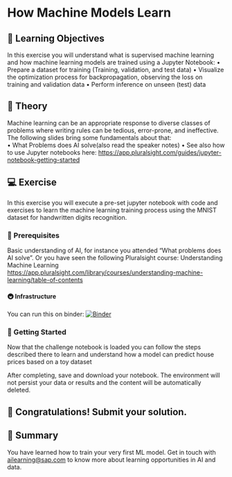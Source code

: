 # How Machine Models Learn

## 🎯 Learning Objectives

In this exercise you will understand what is supervised machine learning and how machine learning models are trained using a Jupyter Notebook:
•	Prepare a dataset for training (Training, validation, and test data)
•	Visualize the optimization process for backpropagation, observing the loss on training and validation data 
•	Perform inference on unseen (test) data

## 🧠 Theory

Machine learning can be an appropriate response to diverse classes of problems where writing rules can be tedious, error-prone, and ineffective. The following slides bring some fundamentals about that:   
•	What Problems does AI solve(also read the speaker notes) 
•	See also how to use Jupyter notebooks here: https://app.pluralsight.com/guides/jupyter-notebook-getting-started


## 💻 Exercise

In this exercise you will execute a pre-set jupyter notebook with code and exercises to learn the machine learning training process using the MNIST dataset for handwritten digits recognition.

### 🧰 Prerequisites

Basic understanding of AI, for instance you attended “What problems does AI solve”. Or you have seen the following Pluralsight course: Understanding Machine Learning https://app.pluralsight.com/library/courses/understanding-machine-learning/table-of-contents 

#### 🚇 Infrastructure

You can run this on binder: [![Binder](https://mybinder.org/badge_logo.svg)](https://mybinder.org/v2/gh/aso000/dcom23.git/HEAD)

### 🚀 Getting Started

Now that the challenge notebook is loaded you can follow the steps described there to learn and understand how a model can predict house prices based on a toy dataset

After completing, save and download your notebook. The environment will not persist your data or results and the content will be automatically deleted.


## 🙌 Congratulations! Submit your solution.



## 🏁 Summary

You have learned how to train your very first ML model. Get in touch with ailearning@sap.com to know more about learning opportunities in AI and data.

